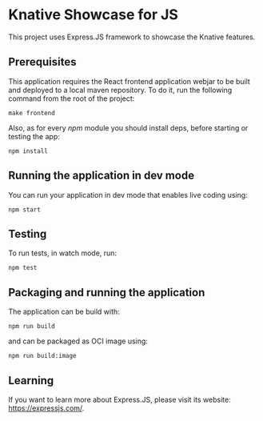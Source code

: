 # Knative Showcase for JS

This project uses Express.JS framework to showcase the Knative features.

## Prerequisites

This application requires the React frontend application webjar to be built and 
deployed to a local maven repository. To do it, run the following command from
the root of the project:

```shell
make frontend
```

Also, as for every *npm* module you should install deps, before starting or
testing the app:

```shell
npm install
```

## Running the application in dev mode

You can run your application in dev mode that enables live coding using:

```shell
npm start
```

## Testing

To run tests, in watch mode, run:

```shell
npm test
```

## Packaging and running the application

The application can be build with:

```shell
npm run build
```

and can be packaged as OCI image using:

```shell
npm run build:image
```

## Learning

If you want to learn more about Express.JS, please visit its website: https://expressjs.com/.
